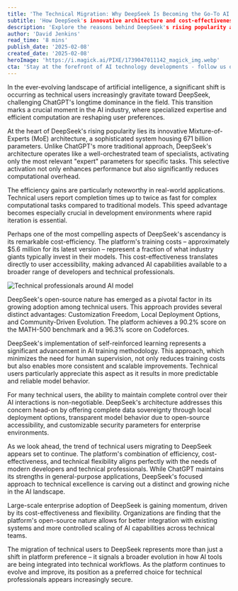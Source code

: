 ```yaml
---
title: 'The Technical Migration: Why DeepSeek Is Becoming the Go-To AI Platform for Tech Professionals'
subtitle: 'How DeepSeek's innovative architecture and cost-effectiveness are winning over technical users'
description: 'Explore the reasons behind DeepSeek's rising popularity among tech professionals. Learn how its Mixture-of-Experts architecture, cost-effectiveness, and open-source flexibility make it a preferred choice in the AI industry.'
author: 'David Jenkins'
read_time: '8 mins'
publish_date: '2025-02-08'
created_date: '2025-02-08'
heroImage: 'https://i.magick.ai/PIXE/1739047011142_magick_img.webp'
cta: 'Stay at the forefront of AI technology developments - follow us on LinkedIn for daily insights into groundbreaking platforms like DeepSeek and their impact on technical professionals!'
---
```


In the ever-evolving landscape of artificial intelligence, a significant shift is occurring as technical users increasingly gravitate toward DeepSeek, challenging ChatGPT's longtime dominance in the field. This transition marks a crucial moment in the AI industry, where specialized expertise and efficient computation are reshaping user preferences.

At the heart of DeepSeek's rising popularity lies its innovative Mixture-of-Experts (MoE) architecture, a sophisticated system housing 671 billion parameters. Unlike ChatGPT's more traditional approach, DeepSeek's architecture operates like a well-orchestrated team of specialists, activating only the most relevant "expert" parameters for specific tasks. This selective activation not only enhances performance but also significantly reduces computational overhead.

The efficiency gains are particularly noteworthy in real-world applications. Technical users report completion times up to twice as fast for complex computational tasks compared to traditional models. This speed advantage becomes especially crucial in development environments where rapid iteration is essential.

Perhaps one of the most compelling aspects of DeepSeek's ascendancy is its remarkable cost-efficiency. The platform's training costs – approximately $5.6 million for its latest version – represent a fraction of what industry giants typically invest in their models. This cost-effectiveness translates directly to user accessibility, making advanced AI capabilities available to a broader range of developers and technical professionals.

![Technical professionals around AI model](https://i.magick.ai/PIXE/1739047011146_magick_img.webp)

DeepSeek's open-source nature has emerged as a pivotal factor in its growing adoption among technical users. This approach provides several distinct advantages: Customization Freedom, Local Deployment Options, and Community-Driven Evolution. The platform achieves a 90.2% score on the MATH-500 benchmark and a 96.3% score on Codeforces.

DeepSeek's implementation of self-reinforced learning represents a significant advancement in AI training methodology. This approach, which minimizes the need for human supervision, not only reduces training costs but also enables more consistent and scalable improvements. Technical users particularly appreciate this aspect as it results in more predictable and reliable model behavior.

For many technical users, the ability to maintain complete control over their AI interactions is non-negotiable. DeepSeek's architecture addresses this concern head-on by offering complete data sovereignty through local deployment options, transparent model behavior due to open-source accessibility, and customizable security parameters for enterprise environments.

As we look ahead, the trend of technical users migrating to DeepSeek appears set to continue. The platform's combination of efficiency, cost-effectiveness, and technical flexibility aligns perfectly with the needs of modern developers and technical professionals. While ChatGPT maintains its strengths in general-purpose applications, DeepSeek's focused approach to technical excellence is carving out a distinct and growing niche in the AI landscape.

Large-scale enterprise adoption of DeepSeek is gaining momentum, driven by its cost-effectiveness and flexibility. Organizations are finding that the platform's open-source nature allows for better integration with existing systems and more controlled scaling of AI capabilities across technical teams.

The migration of technical users to DeepSeek represents more than just a shift in platform preference – it signals a broader evolution in how AI tools are being integrated into technical workflows. As the platform continues to evolve and improve, its position as a preferred choice for technical professionals appears increasingly secure.